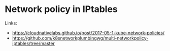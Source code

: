 # Network policy in IPtables

Links:
- https://cloudnativelabs.github.io/post/2017-05-1-kube-network-policies/
- https://github.com/k8snetworkplumbingwg/multi-networkpolicy-iptables/tree/master
